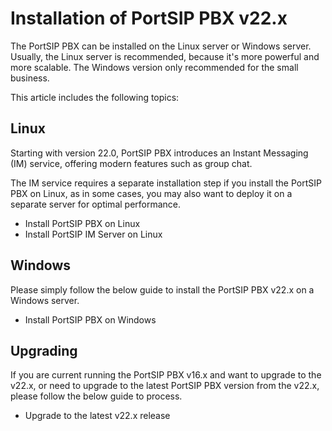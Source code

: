 # Installation of PortSIP PBX v22.x

The PortSIP PBX  can be installed on the Linux server or Windows server. Usually, the Linux server is recommended, because it's more powerful and more scalable. The Windows version only recommended for the small business.

This article includes the following topics:

## Linux

Starting with version 22.0, PortSIP PBX introduces an Instant Messaging (IM) service, offering modern features such as group chat.&#x20;

The IM service requires a separate installation step if you install the PortSIP PBX on Linux, as in some cases, you may also want to deploy it on a separate server for optimal performance.

* Install PortSIP PBX on Linux
* Install PortSIP IM Server on Linux

## &#x20;Windows

Please simply follow the below guide to install the PortSIP PBX v22.x on a Windows server.

* Install PortSIP PBX on Windows

## Upgrading

If you are current running the PortSIP PBX v16.x and want to upgrade to the v22.x, or need to upgrade to the latest PortSIP PBX version from the v22.x, please follow the below guide to process.

* Upgrade to the latest v22.x release



